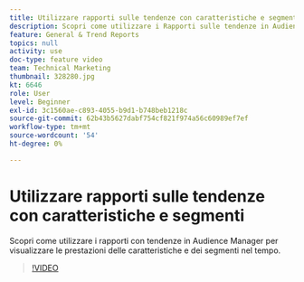 ```yaml
---
title: Utilizzare rapporti sulle tendenze con caratteristiche e segmenti
description: Scopri come utilizzare i Rapporti sulle tendenze in Audience Manager per visualizzare le prestazioni delle caratteristiche e dei segmenti nel tempo.
feature: General & Trend Reports
topics: null
activity: use
doc-type: feature video
team: Technical Marketing
thumbnail: 328280.jpg
kt: 6646
role: User
level: Beginner
exl-id: 3c1560ae-c893-4055-b9d1-b748beb1218c
source-git-commit: 62b43b5627dabf754cf821f974a56c60989ef7ef
workflow-type: tm+mt
source-wordcount: '54'
ht-degree: 0%

---
```


# Utilizzare rapporti sulle tendenze con caratteristiche e segmenti

Scopri come utilizzare i rapporti con tendenze in Audience Manager per visualizzare le prestazioni delle caratteristiche e dei segmenti nel tempo.

>[!VIDEO](https://video.tv.adobe.com/v/340799/?quality=12&learn=on&captions=ita)
